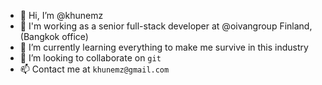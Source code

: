 - 👋 Hi, I’m @khunemz
- 👀 I'm working as a senior full-stack developer at @oivangroup Finland, (Bangkok office)
- 🌱 I’m currently learning everything to make me survive in this industry
- 💞️ I’m looking to collaborate on `git`
- 📫 Contact me at `khunemz@gmail.com`

<!---
khunemz/khunemz is a ✨ special ✨ repository because its `README.md` (this file) appears on your GitHub profile.
You can click the Preview link to take a look at your changes.
--->
